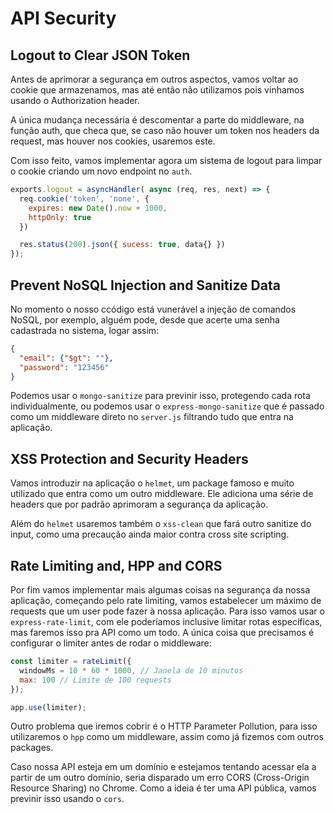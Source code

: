 # API Security

## Logout to Clear JSON Token

Antes de aprimorar a segurança em outros aspectos, vamos voltar ao cookie que armazenamos, mas até então não utilizamos pois vinhamos usando o Authorization header.

A única mudança necessária é descomentar a parte do middleware, na função auth, que checa que, se caso não houver um token nos  headers da request, mas houver nos cookies, usaremos este.

Com isso feito, vamos implementar agora um sistema de logout para limpar o cookie criando um novo endpoint no `auth`.

```js
exports.logout = asyncHandler( async (req, res, next) => {
  req.cookie('token', 'none', {
    expires: new Date().now + 1000,
    httpOnly: true
  })

  res.status(200).json({ sucess: true, data{} })
});
```

## Prevent NoSQL Injection and Sanitize Data

No momento o nosso ccódigo está vunerável a injeção de comandos NoSQL, por exemplo, alguém pode, desde que acerte uma senha cadastrada no sistema, logar assim:
```json
{
  "email": {"$gt": ""},
  "password": "123456"
}
```

Podemos usar o `mongo-sanitize` para previnir isso, protegendo cada rota individualmente, ou podemos usar o `express-mongo-sanitize` que é passado como um middleware direto no `server.js` filtrando tudo que entra na aplicação.

## XSS Protection and Security Headers

Vamos introduzir na aplicação o `helmet`, um package famoso e muito utilizado que entra como um outro middleware. Ele adiciona uma série de headers que por padrão aprimoram a segurança da aplicação.

Além do `helmet` usaremos também o `xss-clean` que fará outro sanitize do input, como uma precaução ainda maior contra cross site scripting.

## Rate Limiting and, HPP and CORS

Por fim vamos implementar mais algumas coisas na segurança da nossa aplicação, começando pelo rate limiting, vamos estabelecer um máximo de requests que um user pode fazer à nossa aplicação. Para isso vamos usar o `express-rate-limit`, com ele poderíamos inclusive limitar rotas específicas, mas faremos isso pra API como um todo. A única coisa que precisamos é configurar o limiter antes de rodar o middleware:
```js
const limiter = rateLimit({
  windowMs = 10 * 60 * 1000, // Janela de 10 minutos
  max: 100 // Limite de 100 requests
});

app.use(limiter);
```

Outro problema que iremos cobrir é o HTTP Parameter Pollution, para isso utilizaremos o `hpp` como um middleware, assim como já fizemos com outros packages.

Caso nossa API esteja em um domínio e estejamos tentando acessar ela a partir de um outro domínio, seria disparado um erro CORS (Cross-Origin Resource Sharing) no Chrome. Como a ideia é ter uma API pública, vamos previnir isso usando o `cors`.

